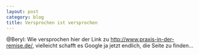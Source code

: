 ```yaml
---
layout: post
category: blog
title: Versprochen ist versprochen
---
```


@Beryl: Wie versprochen hier der Link zu http://www.praxis-in-der-remise.de/, vielleicht schafft es Google ja jetzt endlich, die Seite zu finden...